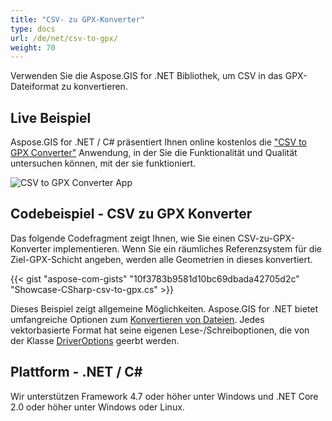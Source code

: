 ```yaml
---
title: "CSV- zu GPX-Konverter"
type: docs
url: /de/net/csv-to-gpx/
weight: 70
---
```


Verwenden Sie die Aspose.GIS for .NET Bibliothek, um CSV in das GPX-Dateiformat zu konvertieren.

## **Live Beispiel**

Aspose.GIS for .NET / C# präsentiert Ihnen online kostenlos die ["CSV to GPX Converter"](https://products.aspose.app/gis/conversion/csv-to-gpx) Anwendung, in der Sie die Funktionalität und Qualität untersuchen können, mit der sie funktioniert.

![CSV to GPX Converter App](conversion.png)

## **Codebeispiel - CSV zu GPX Konverter**

Das folgende Codefragment zeigt Ihnen, wie Sie einen CSV-zu-GPX-Konverter implementieren. Wenn Sie ein räumliches Referenzsystem für die Ziel-GPX-Schicht angeben, werden alle Geometrien in dieses konvertiert. 

{{< gist "aspose-com-gists" "10f3783b9581d10bc69dbada42705d2c" "Showcase-CSharp-csv-to-gpx.cs" >}}

Dieses Beispiel zeigt allgemeine Möglichkeiten. Aspose.GIS for .NET bietet umfangreiche Optionen zum [Konvertieren von Dateien](https://docs.aspose.com/gis/net/vector-layers/). Jedes vektorbasierte Format hat seine eigenen Lese-/Schreiboptionen, die von der Klasse [DriverOptions](https://reference.aspose.com/gis/net/aspose.gis/driveroptions) geerbt werden.

## **Plattform - .NET / C#**

Wir unterstützen Framework 4.7 oder höher unter Windows und .NET Core 2.0 oder höher unter Windows oder Linux.
